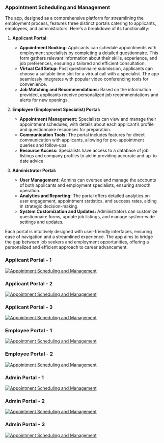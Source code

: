 ### Appointment Scheduling and Management

The app, designed as a comprehensive platform for streamlining the employment process, features three distinct portals catering to applicants, employees, and administrators. Here's a breakdown of its functionality:

1. **Applicant Portal:**

   - **Appointment Booking:** Applicants can schedule appointments with employment specialists by completing a detailed questionnaire. This form gathers relevant information about their skills, experience, and job preferences, ensuring a tailored and efficient consultation.
   - **Virtual Call Setup:** Post questionnaire submission, applicants can choose a suitable time slot for a virtual call with a specialist. The app seamlessly integrates with popular video conferencing tools for convenience.
   - **Job Matching and Recommendations:** Based on the information provided, applicants receive personalized job recommendations and alerts for new openings.

2. **Employee (Employment Specialist) Portal:**

   - **Appointment Management:** Specialists can view and manage their appointment schedules, with details about each applicant’s profile and questionnaire responses for preparation.
   - **Communication Tools:** The portal includes features for direct communication with applicants, allowing for pre-appointment queries and follow-ups.
   - **Resource Access:** Specialists have access to a database of job listings and company profiles to aid in providing accurate and up-to-date advice.

3. **Administrator Portal:**
   - **User Management:** Admins can oversee and manage the accounts of both applicants and employment specialists, ensuring smooth operation.
   - **Analytics and Reporting:** The portal offers detailed analytics on user engagement, appointment statistics, and success rates, aiding in strategic decision-making.
   - **System Customization and Updates:** Administrators can customize questionnaire forms, update job listings, and manage system-wide settings and updates.

Each portal is intuitively designed with user-friendly interfaces, ensuring ease of navigation and a streamlined experience. The app aims to bridge the gap between job seekers and employment opportunities, offering a personalized and efficient approach to career advancement.

### Applicant Portal - 1

[![Appointment Scheduling and Management](/appts/appts-applicant--01.png)](/appts/appts--01.png)

### Applicant Portal - 2

[![Appointment Scheduling and Management](/appts/appts-applicant--02.png)](/appts/appts--01.png)

### Applicant Portal - 3

[![Appointment Scheduling and Management](/appts/appts-applicant--03.png)](/appts/appts--01.png)

### Employee Portal - 1

[![Appointment Scheduling and Management](/appts/appts-employee--01.png)](/appts/appts--01.png)

### Employee Portal - 2

[![Appointment Scheduling and Management](/appts/appts-employee--02.png)](/appts/appts--01.png)

### Admin Portal - 1

[![Appointment Scheduling and Management](/appts/appts-admin--01.png)](/appts/appts--01.png)

### Admin Portal - 2

[![Appointment Scheduling and Management](/appts/appts-admin--02.png)](/appts/appts--01.png)

### Admin Portal - 3

[![Appointment Scheduling and Management](/appts/appts-admin--03.png)](/appts/appts--01.png)
